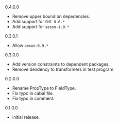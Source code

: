 0.4.0.0

* Remove upper bound on depedencies.
* Add support for `GHC 8.0.*`
* Add support for `aeson-1.0.*`

0.3.0.1

* Allow `aeson-0.9.*`

0.3.0.0

* Add version constraints to dependent packages.
* Remove dendency to transformers in test program.

0.2.0.0

* Rename PropType to FieldType.
* Fix typo in cabal file.
* Fix typo in comment.

0.1.0.0

* initial release.
